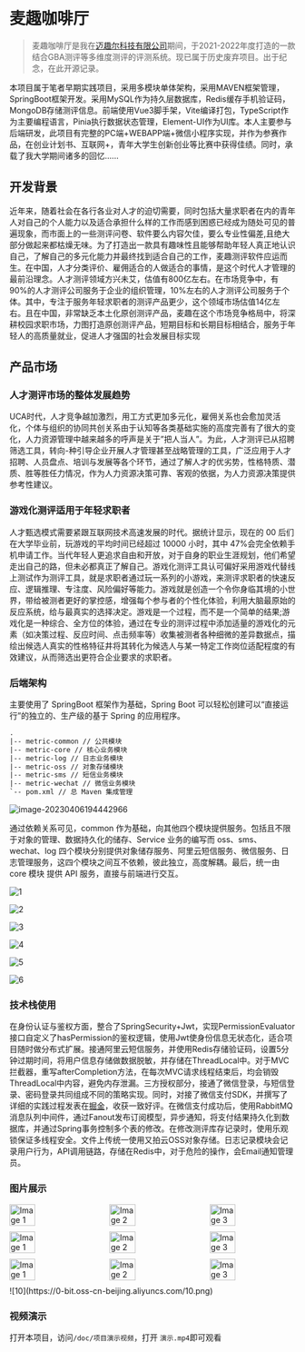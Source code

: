 # 麦趣咖啡厅

> 麦趣咖啡厅是我在[迈趣尔科技有限公司](http://www.maiquer.tech)期间，于2021-2022年度打造的一款结合GBA测评等多维度测评的评测系统。现已属于历史废弃项目。出于纪念，在此开源记录。

本项目属于笔者早期实践项目，采用多模块单体架构，采用MAVEN框架管理，SpringBoot框架开发。采用MySQL作为持久层数据库，Redis缓存手机验证码，MongoDB存储测评信息。前端使用Vue3脚手架，Vite编译打包，TypeScript作为主要编程语言，Pinia执行数据状态管理，Element-UI作为UI库。本人主要参与后端研发，此项目有完整的PC端+WEBAPP端+微信小程序实现，并作为参赛作品，在创业计划书、互联网+，青年大学生创新创业等比赛中获得佳绩。同时，承载了我大学期间诸多的回忆......

## 开发背景

近年来，随着社会在各行各业对人才的迫切需要，同时包括大量求职者在内的青年人对自己的个人能力以及适合承担什么样的工作而感到困惑已经成为随处可见的普遍现象，而市面上的一些测评问卷、软件要么内容欠佳，要么专业性偏差,且绝大部分做起来都枯燥无味。为了打造出一款具有趣味性且能够帮助年轻人真正地认识自己，了解自己的多元化能力并最终找到适合自己的工作，麦趣测评软件应运而生。在中国，人才分类评价、雇佣适合的人做适合的事情，是这个时代人才管理的最前沿理念。人才测评领域方兴未艾，估值有800亿左右。在市场竞争中，有90%的人才测评公司服务于企业的组织管理，10%左右的人才测评公司服务于个体。其中，专注于服务年轻求职者的测评产品更少，这个领域市场估值14亿左右。且在中国，非常缺乏本土化原创测评产品，麦趣在这个市场竞争格局中，将深耕校园求职市场，力图打造原创测评产品，短期目标和长期目标相结合，服务于年轻人的高质量就业，促进人才强国的社会发展目标实现

## 产品市场

### 人才测评市场的整体发展趋势

UCA时代，人才竞争越加激烈，用工方式更加多元化，雇佣关系也会愈加灵活化，个体与组织的协同共创关系由于认知等各类基础实施的高度完善有了很大的变化，人力资源管理中越来越多的呼声是关于”把人当人”。为此，人才测评已从招聘筛选工具，转向-种引导企业开展人才管理甚至战略管理的工具，广泛应用于人才招聘、人员盘点、培训与发展等各个环节，通过了解人才的优劣势，性格特质、潜质、胜等胜任力情况，作为人力资源决策可靠、客观的依据，为人力资源决策提供参考性建议。

### 游戏化测评适用于年轻求职者

人才甄选模式需要紧跟互联网技术高速发展的时代。据统计显示，现在的 00 后们在大学毕业前，玩游戏的平均时间已经超过 10000 小时，其中 47%会完全依赖手机申请工作。当代年轻人更追求自由和开放，对于自身的职业生涯规划，他们希望走出自己的路，但未必都真正了解自己。游戏化测评工具认可偏好采用游戏代替线上测试作为测评工具，就是求职者通过玩一系列的小游戏，来测评求职者的快速反应、逻辑推理、专注度、风险偏好等能力。游戏就是创造一个令你身临其境的小世界，带给被测者更好的掌控感，增强每个参与者的个性化体验，利用大脑最原始的反应系统，给与最真实的选择决定。游戏是一个过程，而不是一个简单的结果;游戏化是一种综合、全方位的体验，通过在专业的测评过程中添加适量的游戏化的元素（如决策过程、反应时间、点击频率等）收集被测者各种细微的差异数据点，描绘出候选人真实的性格特征井将其转化为候选人与某一特定工作岗位适配程度的有效建议，从而筛选出更符合企业要求的求职者。

### 后端架构

主要使用了 SpringBoot 框架作为基础，Spring Boot 可以轻松创建可以“直接运行”的独立的、生产级的基于 Spring 的应用程序。

~~~txt
.
|-- metric-common // 公共模块
|-- metric-core // 核心业务模块
|-- metric-log // 日志业务模块
|-- metric-oss // 对象存储模块
|-- metric-sms // 短信业务模块
|-- metric-wechat // 微信业务模块
`-- pom.xml // 总 Maven 集成管理
~~~

![image-20230406194442966](https://0-bit.oss-cn-beijing.aliyuncs.com/image-20230406194442966.png)

通过依赖关系可见，common 作为基础，向其他四个模块提供服务。包括且不限于对象的管理、数据持久化的储存、Service 业务的编写而 oss、sms、wechat、log 四个模块分别提供对象储存服务、阿里云短信服务、微信服务、日志管理服务，这四个模块之间互不依赖，彼此独立，高度解耦。最后，统一由 core 模块
提供 API 服务，直接与前端进行交互。

![1](https://0-bit.oss-cn-beijing.aliyuncs.com/1.png)

![2](https://0-bit.oss-cn-beijing.aliyuncs.com/2.png)

![3](https://0-bit.oss-cn-beijing.aliyuncs.com/3.png)

![4](https://0-bit.oss-cn-beijing.aliyuncs.com/4.png)

![5](https://0-bit.oss-cn-beijing.aliyuncs.com/5.png)

![6](https://0-bit.oss-cn-beijing.aliyuncs.com/6.png)

### 技术栈使用

在身份认证与鉴权方面，整合了SpringSecurity+Jwt，实现PermissionEvaluator接口自定义了hasPermission的鉴权逻辑，使用Jwt使身份信息无状态化，适合项目随时做分布式扩展。接通阿里云短信服务，并使用Redis存储验证码，设置5分钟过期时间，将用户信息存储做数据脱敏，并存储在ThreadLocal中。对于MVC拦截器，重写afterCompletion方法，在每次MVC请求线程结束后，均会销毁ThreadLocal中内容，避免内存泄漏。三方授权部分，接通了微信登录，与短信登录、密码登录共同组成不同的策略实现。同时，对接了微信支付SDK，并撰写了详细的实践过程发表在[掘金](https://juejin.cn/post/7073770349435256869)，收获一致好评。在微信支付成功后，使用RabbitMQ消息队列中间件，通过Fanout发布订阅模型，异步通知，将支付结果持久化到数据库，并通过Spring事务控制多个表的修改。在修改测评库存记录时，使用乐观锁保证多线程安全。文件上传统一使用又拍云OSS对象存储。日志记录模块会记录用户行为，API调用链路，存储在Redis中，对于危险的操作，会Email通知管理员。

### 图片展示

<div style="display: flex; flex-wrap: wrap; justify-content: space-between;">
  <img src="https://0-bit.oss-cn-beijing.aliyuncs.com/8.jpg" alt="Image 1" style="width: 30%; margin-bottom: 10px;">
  <img src="https://0-bit.oss-cn-beijing.aliyuncs.com/9.jpg" alt="Image 2" style="width: 30%; margin-bottom: 10px;">
  <img src="https://0-bit.oss-cn-beijing.aliyuncs.com/11.png" alt="Image 3" style="width: 30%; margin-bottom: 10px;">
</div>
<div style="display: flex; flex-wrap: wrap; justify-content: space-between;">
  <img src="https://0-bit.oss-cn-beijing.aliyuncs.com/12.png" alt="Image 1" style="width: 30%; margin-bottom: 10px;">
  <img src="https://0-bit.oss-cn-beijing.aliyuncs.com/13.jpg" alt="Image 2" style="width: 30%; margin-bottom: 10px;">
  <img src="https://0-bit.oss-cn-beijing.aliyuncs.com/14.png" alt="Image 3" style="width: 30%; margin-bottom: 10px;">
</div>
<div style="display: flex; flex-wrap: wrap; justify-content: space-between;">
  <img src="https://0-bit.oss-cn-beijing.aliyuncs.com/15.png" alt="Image 1" style="width: 30%; margin-bottom: 10px;">
  <img src="https://0-bit.oss-cn-beijing.aliyuncs.com/16.png" alt="Image 2" style="width: 30%; margin-bottom: 10px;">
  <img src="https://0-bit.oss-cn-beijing.aliyuncs.com/17.png" alt="Image 3" style="width: 30%; margin-bottom: 10px;">
</div>
![10](https://0-bit.oss-cn-beijing.aliyuncs.com/10.png)

### 视频演示

打开本项目，访问`/doc/项目演示视频`，打开 `演示.mp4`即可观看
